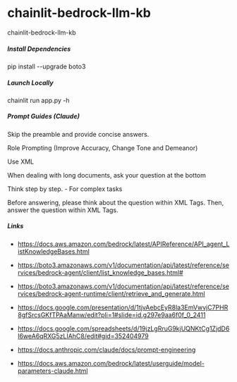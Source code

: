 # chainlit-bedrock-llm-kb
chainlit-bedrock-llm-kb

##### Install Dependencies

pip install --upgrade boto3

##### Launch Locally

chainlit run app.py -h

##### Prompt Guides (Claude)

Skip the preamble and provide concise answers.

Role Prompting (Improve Accuracy, Change Tone and Demeanor)

Use XML

When dealing with long documents, ask your question at the bottom

Think step by step. - For complex tasks

Before answering, please think about the question within <thinking></thinking> XML Tags. Then, answer the question within <answer></answer> XML Tags.

##### Links

- https://docs.aws.amazon.com/bedrock/latest/APIReference/API_agent_ListKnowledgeBases.html

- https://boto3.amazonaws.com/v1/documentation/api/latest/reference/services/bedrock-agent/client/list_knowledge_bases.html#

- https://boto3.amazonaws.com/v1/documentation/api/latest/reference/services/bedrock-agent-runtime/client/retrieve_and_generate.html

- https://docs.google.com/presentation/d/1tjvAebcEyR8la3EmVwvjC7PHR8gfSrcsGKfTPAaManw/edit?pli=1#slide=id.g297e9aa6f0f_0_2411

- https://docs.google.com/spreadsheets/d/19jzLgRruG9kjUQNKtCg1ZjdD6l6weA6qRXG5zLIAhC8/edit#gid=352404979

- https://docs.anthropic.com/claude/docs/prompt-engineering

- https://docs.aws.amazon.com/bedrock/latest/userguide/model-parameters-claude.html